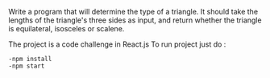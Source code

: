 Write a program that will determine the type of a triangle. It should take the lengths of the triangle's three sides as input, and return whether the triangle is equilateral, isosceles or scalene.



The project is a code challenge in React.js
To run project just do :

    -npm install
    -npm start